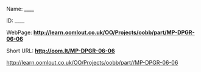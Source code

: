 

 
Name: ____

ID: ____

WebPage: __http://learn.oomlout.co.uk/OO/Projects/oobb/part/MP-DPGR-06-06__

Short URL: __http://oom.lt/MP-DPGR-06-06__






 http://learn.oomlout.co.uk/OO/Projects/oobb/part//MP-DPGR-06-06

